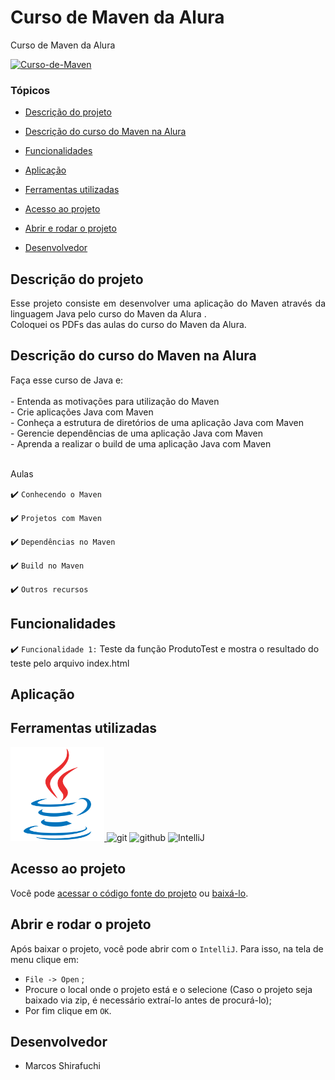 # Curso de Maven da Alura
Curso de Maven da Alura


<a href="https://ibb.co/RP45jnZ"><img width="1343" src="https://i.ibb.co/Npn4ThQ/Curso-de-Maven.png" alt="Curso-de-Maven" border="0" ></a>

### Tópicos 

- [Descrição do projeto](#descrição-do-projeto)

- [Descrição do curso do Maven na Alura](#descrição-do-curso-do-maven-na-alura) 

- [Funcionalidades](#funcionalidades)

- [Aplicação](#aplicação)

- [Ferramentas utilizadas](#ferramentas-utilizadas)

- [Acesso ao projeto](#acesso-ao-projeto)

- [Abrir e rodar o projeto](#abrir-e-rodar-o-projeto)

- [Desenvolvedor](#desenvolvedor)

## Descrição do projeto 

<p align="justify">
 Esse projeto consiste em desenvolver uma aplicação do Maven através da linguagem Java pelo curso do Maven da Alura .<br>
 Coloquei os PDFs das aulas do curso do Maven da Alura.



</p>

## Descrição do curso do Maven na Alura

<p align="justify">
Faça esse curso de Java e:<br><br>
- Entenda as motivações para utilização do Maven<br>
- Crie aplicações Java com Maven<br>
- Conheça a estrutura de diretórios de uma aplicação Java com Maven<br>
- Gerencie dependências de uma aplicação Java com Maven<br>
- Aprenda a realizar o build de uma aplicação Java com Maven<br><br>
</p>

Aulas


:heavy_check_mark: `Conhecendo o Maven` 

:heavy_check_mark: `Projetos com Maven`

:heavy_check_mark: `Dependências no Maven`

:heavy_check_mark: `Build no Maven`

:heavy_check_mark: `Outros recursos`









## Funcionalidades

:heavy_check_mark: `Funcionalidade 1:` Teste da função ProdutoTest e mostra o resultado do teste pelo arquivo index.html

## Aplicação

<div align="center">



  </div>

###

## Ferramentas utilizadas

<a href="https://www.java.com" target="_blank"> <img src="https://raw.githubusercontent.com/devicons/devicon/master/icons/java/java-original.svg" alt="java" width="150" height="150"/> </a> 
    <img src="https://cdn.jsdelivr.net/gh/devicons/devicon/icons/git/git-original-wordmark.svg" alt="git" width="150" height="150" />
    <img src="https://cdn.jsdelivr.net/gh/devicons/devicon/icons/github/github-original-wordmark.svg" alt="github" width="150" height="150" />
    <img src="https://cdn.jsdelivr.net/gh/devicons/devicon/icons/intellij/intellij-original-wordmark.svg" alt="IntelliJ" width="150" height="150" />


###

## Acesso ao projeto

Você pode [acessar o código fonte do projeto](https://github.com/marcosfshirafuchi/cursodemavendaalura/tree/main/loja) ou [baixá-lo](https://github.com/marcosfshirafuchi/cursodemavendaalura/archive/refs/heads/main.zip).

## Abrir e rodar o projeto

Após baixar o projeto, você pode abrir com o `IntelliJ`. Para isso, na tela de menu clique em:

- `File -> Open` ;
- Procure o local onde o projeto está e o selecione (Caso o projeto seja baixado via zip, é necessário extraí-lo antes de procurá-lo);
- Por fim clique em `OK`. 

## Desenvolvedor

- Marcos Shirafuchi
